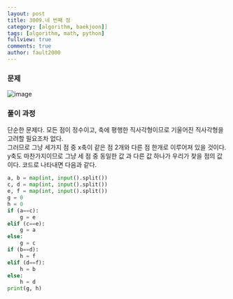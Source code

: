 ```yaml
---
layout: post
title: 3009.네 번째 점
category: [algorithm, baekjoon]]
tags: [algorithm, math, python]
fullview: true
comments: true
author: fault2000
---
```

<h3>문제</h3>

![image](https://user-images.githubusercontent.com/73513005/148473194-a5fcd897-a072-4bcb-96a6-ac7f4b9a263c.png)

<h3>풀이 과정</h3>
단순한 문제다. 모든 점이 정수이고, 축에 평행한 직사각형이므로 기울어진 직사각형을 고려할 필요조차 없다.<br>
그러므로 그냥 세가지 점 중 x축이 같은 점 2개와 다른 점 한개로 이루어져 있을 것이다. y축도 마찬가지이므로 그냥 세 점 중 동일한 값 과 다른 값 하나가 우리가 찾을 점의 값이다. 코드로 나타내면 다음과 같다.

```python
a, b = map(int, input().split())
c, d = map(int, input().split())
e, f = map(int, input().split())
g = 0 
h = 0
if (a==c):
    g = e
elif (c==e):
    g = a
else:
    g = c
if (b==d):
    h = f
elif (d==f):
    h = b
else:
    h = d
print(g, h)
```